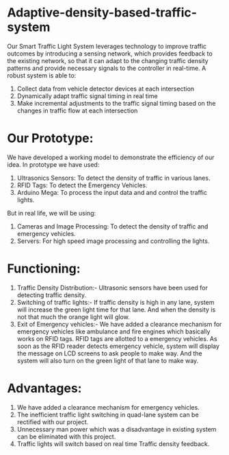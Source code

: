 # Adaptive-density-based-traffic-system

Our Smart Traffic Light System leverages technology to improve traffic outcomes by introducing a sensing network, which provides feedback to the existing network, so that it can adapt to the changing traffic density patterns and provide necessary signals to the controller in real-time.
  A robust system is able to:
1. Collect data from vehicle detector devices at each intersection
2. Dynamically adapt traffic signal timing in real time
3. Make incremental adjustments to the traffic signal timing based on the changes in traffic flow at each intersection

# Our Prototype:
 We have developed a working model to demonstrate the efficiency of our idea.
In prototype we have used:
1. Ultrasonics Sensors: To detect the density of traffic in various lanes.
2. RFID Tags: To detect the Emergency Vehicles.
3. Arduino Mega: To process the input data and and control the traffic lights.
 
 But in real life, we will be using:
1. Cameras and Image Processing: To detect the density of traffic and emergency vehicles.
2. Servers: For high speed image processing and controlling the lights.

# Functioning:
1. Traffic Density Distribution:- Ultrasonic sensors have been used for detecting traffic density.
2. Switching of traffic lights:- If traffic density is high in any lane, system will increase the green light time for that lane. And when the density is not that much the orange light will glow.
3. Exit of Emergency vehicles:- We have added a clearance mechanism for emergency vehicles like ambulance and fire engines which basically works on RFID tags. RFID tags are allotted to a emergency vehicles. As soon as the RFID reader detects emergency vehicle, system will display the message on LCD screens to ask people to make way. And the system will also turn on the green light of that lane to make way.

# Advantages:
1. We have added a clearance mechanism for emergency vehicles.
2. The inefficient traffic light switching in quad-lane system can be rectified with our project.
3. Unnecessary man power which was a disadvantage in existing system can be eliminated with this project.
4. Traffic lights will switch based on real time Traffic density feedback.
